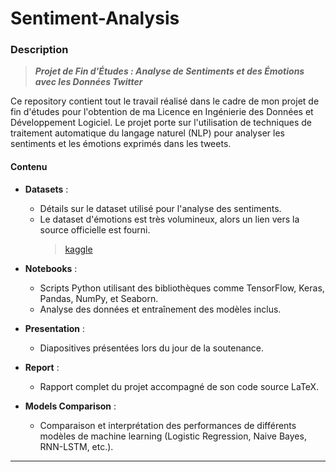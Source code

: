 # Sentiment-Analysis

### Description

> ***Projet de Fin d'Études : Analyse de Sentiments et des Émotions avec les Données Twitter***

Ce repository contient tout le travail réalisé dans le cadre de mon projet de fin d'études pour l'obtention de ma Licence en Ingénierie des Données et Développement Logiciel. Le projet porte sur l'utilisation de techniques de traitement automatique du langage naturel (NLP) pour analyser les sentiments et les émotions exprimés dans les tweets.

#### Contenu 

- **Datasets** :  
  - Détails sur le dataset utilisé pour l'analyse des sentiments.  
  - Le dataset d'émotions est très volumineux, alors un lien vers la source officielle est fourni.
    > [kaggle](#https://www.kaggle.com/datasets/nelgiriyewithana/emotions)

- **Notebooks** :  
  - Scripts Python utilisant des bibliothèques comme TensorFlow, Keras, Pandas, NumPy, et Seaborn.  
  - Analyse des données et entraînement des modèles inclus.  

- **Presentation** :  
  - Diapositives présentées lors du jour de la soutenance.  

- **Report** :  
  - Rapport complet du projet accompagné de son code source LaTeX.  

- **Models Comparison** :  
  - Comparaison et interprétation des performances de différents modèles de machine learning (Logistic Regression, Naive Bayes, RNN-LSTM, etc.).  

---



